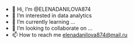 - 👋 Hi, I’m @ELENADANILOVA874
- 👀 I’m interested in data analytics
- 🌱 I’m currently learning ...
- 💞️ I’m looking to collaborate on ...
- 📫 How to reach me  elenadanilova874@mail.ru

<!---
ELENADANILOVA874/ELENADANILOVA874 is a ✨ special ✨ repository because its `README.md` (this file) appears on your GitHub profile.
You can click the Preview link to take a look at your changes.
--->
